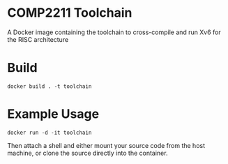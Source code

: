 # COMP2211 Toolchain

A Docker image containing the toolchain to cross-compile and run Xv6 for the RISC architecture

# Build
```
docker build . -t toolchain
```

# Example Usage
```
docker run -d -it toolchain
```
Then attach a shell and either mount your source code from the host machine, or clone the source directly into the container.
